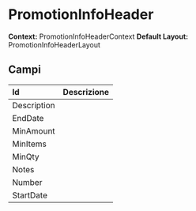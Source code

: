 # PromotionInfoHeader

**Context:** PromotionInfoHeaderContext
**Default Layout:** PromotionInfoHeaderLayout



## Campi

| Id | Descrizione | 
| :--- | :--- | 
| Description |  | 
| EndDate |  | 
| MinAmount |  | 
| MinItems |  | 
| MinQty |  | 
| Notes |  | 
| Number |  | 
| StartDate |  | 

